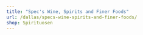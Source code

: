 ```yaml
---
title: "Spec's Wine, Spirits and Finer Foods"
url: /dallas/specs-wine-spirits-and-finer-foods/
shop: Spirituosen
---
```

